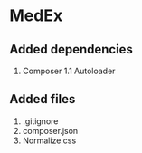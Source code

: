 # MedEx

## Added dependencies
1. Composer
1.1 Autoloader


## Added files
1. .gitignore
2. composer.json
3. Normalize.css